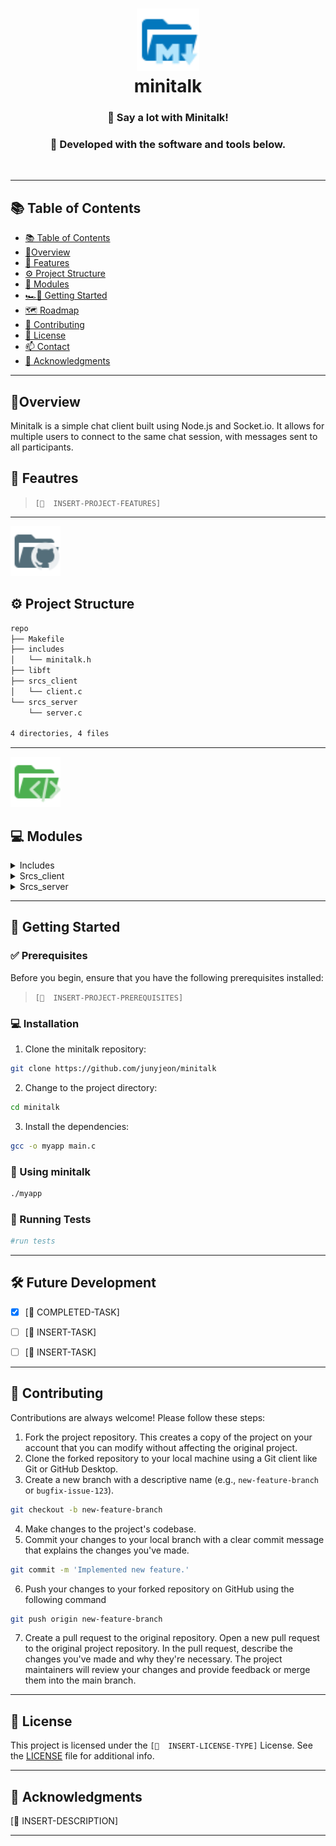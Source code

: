 <div align="center">
<h1 align="center">
<img src="https://raw.githubusercontent.com/PKief/vscode-material-icon-theme/ec559a9f6bfd399b82bb44393651661b08aaf7ba/icons/folder-markdown-open.svg" width="100" />
<br>
minitalk
</h1>
<h3 align="center">📍 Say a lot with Minitalk!</h3>
<h3 align="center">🚀 Developed with the software and tools below.</h3>
<p align="center">

<img src="https://img.shields.io/badge/C-A8B9CC.svg?style=for-the-badge&logo=C&logoColor=black" alt="" />
</p>

</div>

---
## 📚 Table of Contents
- [📚 Table of Contents](#-table-of-contents)
- [📍Overview](#-introdcution)
- [🔮 Features](#-features)
- [⚙️ Project Structure](#project-structure)
- [🧩 Modules](#modules)
- [🏎💨 Getting Started](#-getting-started)
- [🗺 Roadmap](#-roadmap)
- [🤝 Contributing](#-contributing)
- [🪪 License](#-license)
- [📫 Contact](#-contact)
- [🙏 Acknowledgments](#-acknowledgments)

---

## 📍Overview

Minitalk is a simple chat client built using Node.js and Socket.io. It allows for multiple users to connect to the same chat session, with messages sent to all participants.

## 🔮 Feautres

> `[📌  INSERT-PROJECT-FEATURES]`

---

<img src="https://raw.githubusercontent.com/PKief/vscode-material-icon-theme/ec559a9f6bfd399b82bb44393651661b08aaf7ba/icons/folder-github-open.svg" width="80" />

## ⚙️ Project Structure

```bash
repo
├── Makefile
├── includes
│   └── minitalk.h
├── libft
├── srcs_client
│   └── client.c
└── srcs_server
    └── server.c

4 directories, 4 files
```
---

<img src="https://raw.githubusercontent.com/PKief/vscode-material-icon-theme/ec559a9f6bfd399b82bb44393651661b08aaf7ba/icons/folder-src-open.svg" width="80" />

## 💻 Modules
<details closed><summary>Includes</summary>

| File       | Summary                                                                                                                                                                              | Module              |
|:-----------|:-------------------------------------------------------------------------------------------------------------------------------------------------------------------------------------|:--------------------|
| minitalk.h | This code is a header file for a minitalk program , which is a client - server communication program . It includes the necessary libraries and header files for the program to run . | includes/minitalk.h |

</details>

<details closed><summary>Srcs_client</summary>

| File     | Summary                                                                                                                                                                                                                              | Module               |
|:---------|:-------------------------------------------------------------------------------------------------------------------------------------------------------------------------------------------------------------------------------------|:---------------------|
| client.c | This code is a client program for a minitalk application . It takes in a pid and a string as arguments and sends the string to the server using signals . It includes error handling for invalid pid and wrong number of arguments . | srcs_client/client.c |

</details>

<details closed><summary>Srcs_server</summary>

| File     | Summary                                                                                                                                                                                                            | Module               |
|:---------|:-------------------------------------------------------------------------------------------------------------------------------------------------------------------------------------------------------------------|:---------------------|
| server.c | This code is a server program written in C that handles signals from a client program . It uses the sigaction ( ) function to set up a handler for the SIGUSR1 and SIGUSR2 signals , which it then uses to read in | srcs_server/server.c |

</details>
<hr />

## 🚀 Getting Started

### ✅ Prerequisites

Before you begin, ensure that you have the following prerequisites installed:
> `[📌  INSERT-PROJECT-PREREQUISITES]`

### 💻 Installation

1. Clone the minitalk repository:
```sh
git clone https://github.com/junyjeon/minitalk
```

2. Change to the project directory:
```sh
cd minitalk
```

3. Install the dependencies:
```sh
gcc -o myapp main.c
```

### 🤖 Using minitalk

```sh
./myapp
```

### 🧪 Running Tests
```sh
#run tests
```

<hr />

## 🛠 Future Development
- [X] [📌  COMPLETED-TASK]
- [ ] [📌  INSERT-TASK]
- [ ] [📌  INSERT-TASK]


---

## 🤝 Contributing
Contributions are always welcome! Please follow these steps:
1. Fork the project repository. This creates a copy of the project on your account that you can modify without affecting the original project.
2. Clone the forked repository to your local machine using a Git client like Git or GitHub Desktop.
3. Create a new branch with a descriptive name (e.g., `new-feature-branch` or `bugfix-issue-123`).
```sh
git checkout -b new-feature-branch
```
4. Make changes to the project's codebase.
5. Commit your changes to your local branch with a clear commit message that explains the changes you've made.
```sh
git commit -m 'Implemented new feature.'
```
6. Push your changes to your forked repository on GitHub using the following command
```sh
git push origin new-feature-branch
```
7. Create a pull request to the original repository.
Open a new pull request to the original project repository. In the pull request, describe the changes you've made and why they're necessary.
The project maintainers will review your changes and provide feedback or merge them into the main branch.

---

## 🪪 License

This project is licensed under the `[📌  INSERT-LICENSE-TYPE]` License. See the [LICENSE](https://docs.github.com/en/communities/setting-up-your-project-for-healthy-contributions/adding-a-license-to-a-repository) file for additional info.

---

## 🙏 Acknowledgments

[📌  INSERT-DESCRIPTION]


---

